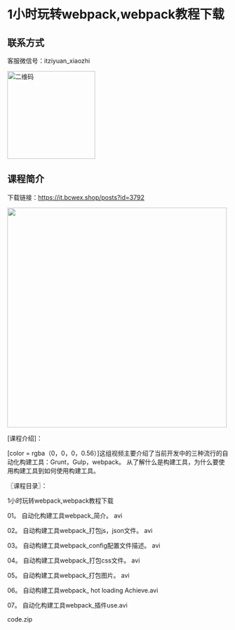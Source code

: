 # 1小时玩转webpack,webpack教程下载

## 联系方式

客服微信号：itziyuan_xiaozhi

<img src="https://ziyuanyun.oss-cn-guangzhou.aliyuncs.com/common/20240614073449/666b82192834a.jpg" width="200" height="200" alt="二维码">

## 课程简介

下载链接：https://it.bcwex.shop/posts?id=3792

<img src="https://ziyuanyun.oss-cn-guangzhou.aliyuncs.com/yun/20240515185334/6644942eda5e1.jpg" width="500" alt="">

  [课程介绍]：

 [color = rgba（0，0，0，0.56）]这组视频主要介绍了当前开发中的三种流行的自动化构建工具：Grunt，Gulp，webpack。 从了解什么是构建工具，为什么要使用构建工具到如何使用构建工具。

 〖课程目录〗：

 1小时玩转webpack,webpack教程下载



 01。 自动化构建工具webpack_简介。 avi

 02。 自动构建工具webpack_打包js，json文件。 avi

 03。 自动构建工具webpack_config配置文件描述。 avi

 04。 自动构建工具webpack_打包css文件。 avi

 05。 自动构建工具webpack_打包图片。 avi

 06。 自动构建工具webpack_ hot loading Achieve.avi

 07。 自动化构建工具webpack_插件use.avi

 code.zip

  